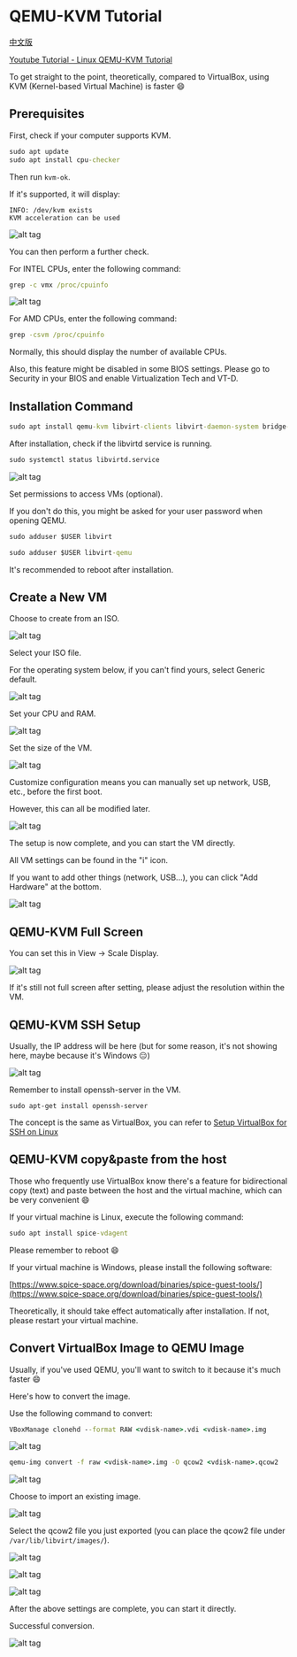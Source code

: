 # QEMU-KVM Tutorial

[中文版](README.md)

[Youtube Tutorial - Linux QEMU-KVM Tutorial](https://youtu.be/702H2gkJzCE)

To get straight to the point, theoretically, compared to VirtualBox, using KVM (Kernel-based Virtual Machine) is faster :smile:

## Prerequisites

First, check if your computer supports KVM.

```cmd
sudo apt update
sudo apt install cpu-checker
```

Then run `kvm-ok`.

If it's supported, it will display:

```text
INFO: /dev/kvm exists
KVM acceleration can be used
```

![alt tag](https://i.imgur.com/kfZtalI.png)

You can then perform a further check.

For INTEL CPUs, enter the following command:

```cmd
grep -c vmx /proc/cpuinfo
```

![alt tag](https://i.imgur.com/0zZXUeq.png)

For AMD CPUs, enter the following command:

```cmd
grep -csvm /proc/cpuinfo
```

Normally, this should display the number of available CPUs.

Also, this feature might be disabled in some BIOS settings. Please go to Security in your BIOS and enable Virtualization Tech and VT-D.

## Installation Command

```cmd
sudo apt install qemu-kvm libvirt-clients libvirt-daemon-system bridge-utils virtinst libvirt-daemon virt-manager
```

After installation, check if the libvirtd service is running.

```cmd
sudo systemctl status libvirtd.service
```

![alt tag](https://i.imgur.com/ZwR3mcj.png)

Set permissions to access VMs (optional).

If you don't do this, you might be asked for your user password when opening QEMU.

```cmd
sudo adduser $USER libvirt

sudo adduser $USER libvirt-qemu
```

It's recommended to reboot after installation.

## Create a New VM

Choose to create from an ISO.

![alt tag](https://i.imgur.com/WarAGID.png)

Select your ISO file.

For the operating system below, if you can't find yours, select Generic default.

![alt tag](https://i.imgur.com/sSjEahT.png)

Set your CPU and RAM.

![alt tag](https://i.imgur.com/AyH4XEb.png)

Set the size of the VM.

![alt tag](https://i.imgur.com/EgDLtCK.png)

Customize configuration means you can manually set up network, USB, etc., before the first boot.

However, this can all be modified later.

![alt tag](https://i.imgur.com/DvmFhrP.png)

The setup is now complete, and you can start the VM directly.

All VM settings can be found in the "i" icon.

If you want to add other things (network, USB...), you can click "Add Hardware" at the bottom.

![alt tag](https://i.imgur.com/0nfo7Ep.png)

## QEMU-KVM Full Screen

You can set this in View -> Scale Display.

![alt tag](https://i.imgur.com/YnClVIA.png)

If it's still not full screen after setting, please adjust the resolution within the VM.

## QEMU-KVM SSH Setup

Usually, the IP address will be here (but for some reason, it's not showing here, maybe because it's Windows :expressionless:)

![alt tag](https://i.imgur.com/3t100CQ.png)

Remember to install openssh-server in the VM.

`sudo apt-get install openssh-server`

The concept is the same as VirtualBox, you can refer to [Setup VirtualBox for SSH on Linux](https://github.com/twtrubiks/linux-note/tree/master/linux-virtualbox-ssh-tutorial)

## QEMU-KVM copy&paste from the host

Those who frequently use VirtualBox know there's a feature for bidirectional copy (text) and paste between the host and the virtual machine, which can be very convenient :smile:

If your virtual machine is Linux, execute the following command:

```cmd
sudo apt install spice-vdagent
```

Please remember to reboot :smile:

If your virtual machine is Windows, please install the following software:

[https://www.spice-space.org/download/binaries/spice-guest-tools/](https://www.spice-space.org/download/binaries/spice-guest-tools/)

Theoretically, it should take effect automatically after installation. If not, please restart your virtual machine.

## Convert VirtualBox Image to QEMU Image

Usually, if you've used QEMU, you'll want to switch to it because it's much faster :smile:

Here's how to convert the image.

Use the following command to convert:

```cmd
VBoxManage clonehd --format RAW <vdisk-name>.vdi <vdisk-name>.img
```

![alt tag](https://i.imgur.com/7kFph4Y.png)

```cmd
qemu-img convert -f raw <vdisk-name>.img -O qcow2 <vdisk-name>.qcow2
```

![alt tag](https://i.imgur.com/KamBcuN.png)

Choose to import an existing image.

![alt tag](https://i.imgur.com/YAPN52T.png)

Select the qcow2 file you just exported (you can place the qcow2 file under `/var/lib/libvirt/images/`).

![alt tag](https://i.imgur.com/EVLhKmC.png)

![alt tag](https://i.imgur.com/8VWKthz.png)

![alt tag](https://i.imgur.com/SWqjQLN.png)

After the above settings are complete, you can start it directly.

Successful conversion.

![alt tag](https://i.imgur.com/ntiE9if.png)